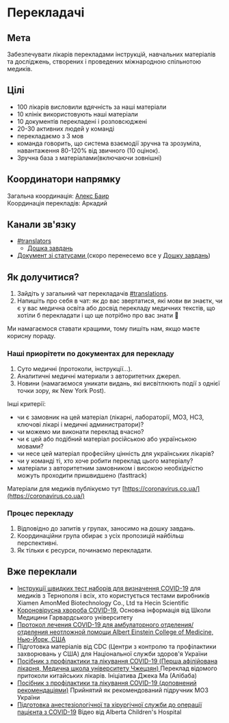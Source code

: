 # Перекладачі

## Мета

Забезпечувати лікарів перекладами інструкцій, навчальних матеріалів та досліджень, створених і проведених міжнародною спільнотою медиків.

## Цілі

* 100 лікарів висловили вдячність за наші матеріали
* 10 клінік використовують наші матеріали
* 10 документів перекладені і розповсюджені
* 20-30 активних людей у команді
* перекладаємо з 3 мов
* команда говорить, що система взаємодії зручна та зрозуміла, навантаження 80-120% від звичного \(10 оцінок\).
* Зручна база з матеріалами\(включаючи зовнішні\)

## Координатори напрямку

Загальна координація: [Алекс Баир](http://t.me/ctalebap)  
Координація перекладів: Аркадий

## Канали зв'язку

* [\#translators](https://discord.gg/RNFAWKT)
  * [Дошка завдань](https://trello.com/b/VGVFJqs4/%D0%BF%D0%B5%D1%80%D0%B5%D0%B2%D0%BE%D0%B4%D1%8B)
* [Документ зі статусами ](https://docs.google.com/spreadsheets/d/1y3mJShRwaG7Km6fCljnaong7L4zP73Xy22Z6hrm5iwY/edit#gid=0)\(скоро перенесемо все у [Дошку завдань](https://trello.com/b/VGVFJqs4/%D0%BF%D0%B5%D1%80%D0%B5%D0%B2%D0%BE%D0%B4%D1%8B)\)

## Як долучитися?

1. Зайдіть у загальний чат перекладачів [\#translations](https://discord.gg/UDKrqGm). 
2. Напишіть про себя в чат: як до вас звертатися, які мови ви знаєтк, чи є у вас медична освіта або досвід перекладу медичних текстів, що хотіли б перекладати і що ще потрібно про вас знати 👋

Ми намагаємося ставати кращими, тому пишіть нам, якщо маєте корисну пораду.

### Наші приорітети по документах для перекладу

1. Суто медичні \(протоколи, інструкції...\).
2. Аналитичні медичні материали з авторитетних джерел.
3. Новини \(намагаємося уникати видань, які висвітлюють події з однієї точки зору, як New York Post\).

Інші критерії:

* чи є замовник на цей матеріал \(лікарні, лабораторії, МОЗ, НСЗ, ключові лікарі і медичні администратори\)? 
* чи можемо ми виконати переклад вчасно?
* чи є цей або подібний матеріал російською або українською мовами?
* чи несе цей матеріал професійну цінність для українських лікарів?
* чи у команді ті, хто хоче робити переклад цього матеріалу?
* матеріали з авторитетним замовником і високою необхідністю можуть проходити пришвидшено \(fasttrack\) 

 Матеріали для медиків публікуємо тут [https://coronavirus.co.ua/](https://coronavirus.co.ua/) 

### Процес перекладу

1. Відповідно до запитів у групах, заносимо на дошку завдань.
2. Координаційни група обирає з усіх пропозицій найбільш перспективні.
3. Як тільки є ресурси, починаємо перекладати.

## Вже переклали

* [Інструкції швидких тест наборів для визначення COVID-19](https://coronavirus.co.ua/test-kits/) для медиків з Тернополя і всіх, хто користується тестами виробників Xiamen AmonMed Biotechnology Co., Ltd та Hecin Scientific 
* [Короновірусна хвороба COVID-19.](https://coronavirus.co.ua/covid-19-harvard/) Основна інформація від Школи Медицини Гарвардського університету 
* [Протокол лечения COVID-19 для амбулаторного отделения/отделения неотложной помощи Albert Einstein College of Medicine, Нью-Йорк, США](https://coronavirus.co.ua/covid19-einstein/)
* Підготовка матеріалів від CDC \(Центри з контролю та профілактики захворювань у США\) для Національної служби здоров'я України
* [Посібник з профілактики та лікування COVID-19 \(Перша афілійована лікарня, Медична школа університету Чжецзян\) ](https://coronavirus.co.ua/covid-19-ukr/)Переклад відомого притоколи китайських лікарів. Ініціатива Джека Ма \(Алібаба\)
* [Посібник з профілактики та лікування COVID-19 \(доповнений рекомендаціями\)](https://coronavirus.co.ua/covid-19-moz/) Прийнятий як рекомендований підручник МОЗ України
* [Підготовка анестезіологічної та хірургічної служби до операції пацієнта з COVID-19](https://coronavirus.co.ua/covid-19-surgery/) Відео від Alberta Children's Hospital





